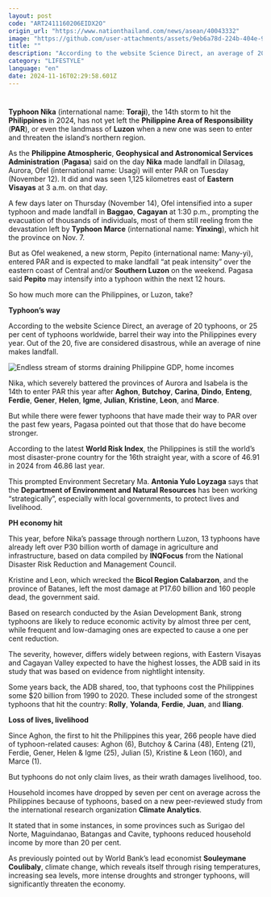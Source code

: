 ```yaml
---
layout: post
code: "ART2411160206EIDX2O"
origin_url: "https://www.nationthailand.com/news/asean/40043332"
image: "https://github.com/user-attachments/assets/9eb6a78d-224b-404e-9d65-d4b7b81dc07f"
title: ""
description: "According to the website Science Direct, an average of 20 typhoons, or 25 percent of typhoons worldwide, barrel their way into the Philippines every year. Out of the 20, five are considered disastrous, while an average of nine makes landfall."
category: "LIFESTYLE"
language: "en"
date: 2024-11-16T02:29:58.601Z
---
```


# 









**Typhoon Nika** (international name: **Toraji**), the 14th storm to hit the **Philippines** in 2024, has not yet left the **Philippine Area of Responsibility** (**PAR**), or even the landmass of **Luzon** when a new one was seen to enter and threaten the island’s northern region.

As the **Philippine Atmospheric**, **Geophysical and Astronomical Services Administration** (**Pagasa**) said on the day **Nika** made landfall in Dilasag, Aurora, Ofel (international name: Usagi) will enter PAR on Tuesday (November 12). It did and was seen 1,125 kilometres east of **Eastern Visayas** at 3 a.m. on that day.

A few days later on Thursday (November 14), Ofel intensified into a super typhoon and made landfall in **Baggao**, **Cagayan** at 1:30 p.m., prompting the evacuation of thousands of individuals, most of them still reeling from the devastation left by **Typhoon Marce** (international name: **Yinxing**), which hit the province on Nov. 7.

But as Ofel weakened, a new storm, Pepito (international name: Many-yi), entered PAR and is expected to make landfall “at peak intensity” over the eastern coast of Central and/or **Southern Luzon** on the weekend. Pagasa said **Pepito** may intensify into a typhoon within the next 12 hours.

So how much more can the Philippines, or Luzon, take?

**Typhoon’s way**

According to the website Science Direct, an average of 20 typhoons, or 25 per cent of typhoons worldwide, barrel their way into the Philippines every year. Out of the 20, five are considered disastrous, while an average of nine makes landfall.

  ![Endless stream of storms draining Philippine GDP, home incomes](https://github.com/user-attachments/assets/097901bd-520f-488e-b61f-49207dfad606)

Nika, which severely battered the provinces of Aurora and Isabela is the 14th to enter PAR this year after **Aghon**, **Butchoy**, **Carina**, **Dindo**, **Enteng**, **Ferdie**, **Gener**, **Helen**, **Igme**, **Julian**, **Kristine**, **Leon**, and **Marce**.

But while there were fewer typhoons that have made their way to PAR over the past few years, Pagasa pointed out that those that do have become stronger.

According to the latest **World Risk Index**, the Philippines is still the world’s most disaster-prone country for the 16th straight year, with a score of 46.91 in 2024 from 46.86 last year.

This prompted Environment Secretary Ma. **Antonia Yulo Loyzaga** says that the **Department of Environment and Natural Resources** has been working “strategically”, especially with local governments, to protect lives and livelihood.

**PH economy hit**

This year, before Nika’s passage through northern Luzon, 13 typhoons have already left over P30 billion worth of damage in agriculture and infrastructure, based on data compiled by **INQFocus** from the National Disaster Risk Reduction and Management Council.

Kristine and Leon, which wrecked the **Bicol Region Calabarzon**, and the province of Batanes, left the most damage at P17.60 billion and 160 people dead, the government said.

Based on research conducted by the Asian Development Bank, strong typhoons are likely to reduce economic activity by almost three per cent, while frequent and low-damaging ones are expected to cause a one per cent reduction.

The severity, however, differs widely between regions, with Eastern Visayas and Cagayan Valley expected to have the highest losses, the ADB said in its study that was based on evidence from nightlight intensity.

Some years back, the ADB shared, too, that typhoons cost the Philippines some $20 billion from 1990 to 2020. These included some of the strongest typhoons that hit the country: **Rolly**, **Yolanda**, **Ferdie**, **Juan**, and **Iliang**.

**Loss of lives, livelihood**

Since Aghon, the first to hit the Philippines this year, 266 people have died of typhoon-related causes: Aghon (6), Butchoy & Carina (48), Enteng (21), Ferdie, Gener, Helen & Igme (25), Julian (5), Kristine & Leon (160), and Marce (1).

But typhoons do not only claim lives, as their wrath damages livelihood, too.

Household incomes have dropped by seven per cent on average across the Philippines because of typhoons, based on a new peer-reviewed study from the international research organization **Climate Analytics**.

It stated that in some instances, in some provinces such as Surigao del Norte, Maguindanao, Batangas and Cavite, typhoons reduced household income by more than 20 per cent.

As previously pointed out by World Bank’s lead economist **Souleymane Coulibaly**, climate change, which reveals itself through rising temperatures, increasing sea levels, more intense droughts and stronger typhoons, will significantly threaten the economy.